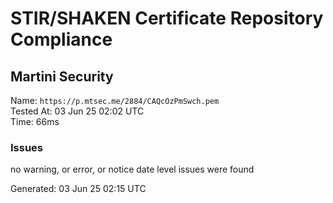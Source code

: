 # STIR/SHAKEN Certificate Repository Compliance

## Martini Security

Name: `https://p.mtsec.me/2884/CAQcOzPmSwch.pem`\
Tested At: 03 Jun 25 02:02 UTC\
Time: 66ms

### Issues

no warning, or error, or notice date level issues were found

Generated: 03 Jun 25 02:15 UTC